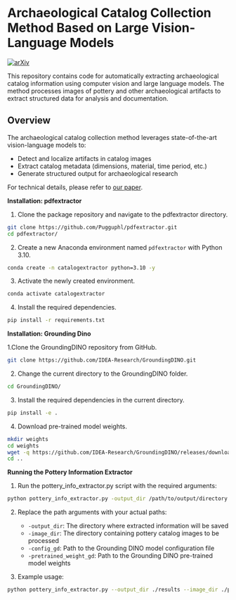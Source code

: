 # Archaeological Catalog Collection Method Based on Large Vision-Language Models

[![arXiv](https://img.shields.io/badge/arXiv-2412.20088-b31b1b.svg)](https://arxiv.org/pdf/2412.20088)

This repository contains code for automatically extracting archaeological catalog information using computer vision and large language models. The method processes images of pottery and other archaeological artifacts to extract structured data for analysis and documentation.

## Overview

The archaeological catalog collection method leverages state-of-the-art vision-language models to:

- Detect and localize artifacts in catalog images
- Extract catalog metadata (dimensions, material, time period, etc.)
- Generate structured output for archaeological research

For technical details, please refer to [our paper](https://arxiv.org/pdf/2412.20088).



**Installation: pdfextractor**
1. Clone the package repository and navigate to the pdfextractor directory.

```bash
git clone https://github.com/Pugguphl/pdfextractor.git
cd pdfextractor/
```
2. Create a new Anaconda environment named `pdfextractor` with Python 3.10.

```bash
conda create -n catalogextractor python=3.10 -y
```

3. Activate the newly created environment.

```bash
conda activate catalogextractor
```

4. Install the required dependencies.

```bash
pip install -r requirements.txt
```



**Installation: Grounding Dino**

1.Clone the GroundingDINO repository from GitHub.

```bash
git clone https://github.com/IDEA-Research/GroundingDINO.git
```

2. Change the current directory to the GroundingDINO folder.

```bash
cd GroundingDINO/
```

3. Install the required dependencies in the current directory.

```bash
pip install -e .
```

4. Download pre-trained model weights.

```bash
mkdir weights
cd weights
wget -q https://github.com/IDEA-Research/GroundingDINO/releases/download/v0.1.0-alpha/groundingdino_swint_ogc.pth
cd ..
```


**Running the Pottery Information Extractor**

1. Run the pottery_info_extractor.py script with the required arguments:

```bash
python pottery_info_extractor.py -output_dir /path/to/output/directory -image_dir /path/to/pottery/images/folder -config_gd /path/to/grounding_dino/config -pretrained_weight_gd /path/to/grounding_dino/weights
```

2. Replace the path arguments with your actual paths:
    - `-output_dir`: The directory where extracted information will be saved
    - `-image_dir`: The directory containing pottery catalog images to be processed
    - `-config_gd`: Path to the Grounding DINO model configuration file
    - `-pretrained_weight_gd`: Path to the Grounding DINO pre-trained model weights

3. Example usage:

```bash
python pottery_info_extractor.py --output_dir ./results --image_dir ./pottery_catalog_images --config_gd GroundingDINO/groundingdino/config/GroundingDINO_SwinT_OGC.py --pretrained_weight_gd weights/groundingdino_swint_ogc.pth
```
